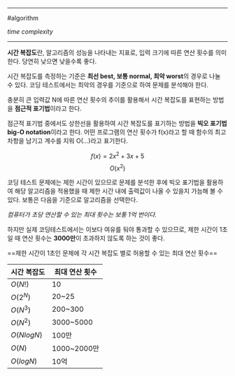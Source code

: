 
---

#algorithm 

_time complexity_

---

**시간 복잡도**란, 알고리즘의 성능을 나타내는 지표로, 입력 크기에 따른 연산 횟수를 의미한다. 당연히 낮으면 낮을수록 좋다.

시간 복잡도를 측정하는 기준은 **최선 best, 보통 normal, 최악 worst**의 경우로 나눌 수 있다. 코딩 테스트에서는 최악의 경우를 기준으로 하여 문제를 분석해야 한다.

충분히 큰 입력값 N에 따른 연산 횟수의 추이를 활용해서 시간 복잡도를 표현하는 방법을 **점근적 표기법**이라고 한다.

점근적 표기법 중에서도 상한선을 활용하여 시간 복잡도를 표기하는 방법을 **빅오 표기법 big-O notation**이라고 한다. 어떤 프로그램의 연산 횟수가 f(x)라고 할 때 함수의 최고차항을 남기고 계수를 지워 O(...)라고 표기한다.

$$f(x) = 2x^2 + 3x + 5$$ 
$$O(x^2)$$

코딩 테스트 문제에는 제한 시간이 있으므로 문제를 분석한 후에 빅오 표기법을 활용하여 해당 알고리즘을 적용했을 때 제한 시간 내에 출력값이 나올 수 있을지 가늠해 볼 수 있다. 보통은 다음을 기준으로 알고리즘을 선택한다.

_컴퓨터가 초당 연산할 수 있는 최대 횟수는 보통 1억 번이다._

하지만 실제 코딩테스트에서는 이보다 여유를 둬야 통과할 수 있으므로, 제한 시간이 1초일 때 연산 횟수는 **3000만**이 초과하지 않도록 하는 것이 좋다.

==제한 시간이 1초인 문제에 각 시간 복잡도 별로 허용할 수 있는 최대 연산 횟수==

| 시간 복잡도 | 최대 연산 횟수 |
| ----------- | -------------- |
| $O(N!)$     | 10             |
| $O(2^N)$    | 20~25          |
| $O(N^3)$    | 200~300        |
| $O(N^2)$    | 3000~5000      |
| $O(NlogN)$  | 100만          |
| $O(N)$      | 1000~2000만    |
| $O(logN)$   | 10억           |
